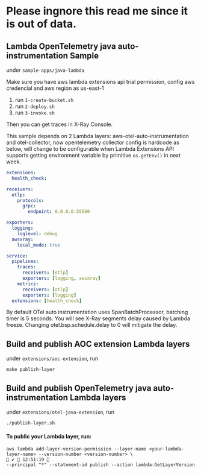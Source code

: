 # Please ingnore this read me since it is out of data.

## Lambda OpenTelemetry java auto-instrumentation Sample
under `sample-apps/java-lambda` 

Make sure you have aws lambda extensions api trial permission, config aws credencial and aws region as us-east-1
1. run `1-create-bucket.sh`
2. run `2-deploy.sh`
3. run `3-invoke.sh`

Then you can get traces in X-Ray Console.

This sample depends on 2 Lambda layers: aws-otel-auto-instrumentation and otel-collector, now opentelemetry collector config is hardcode as below, will change to be configurable when Lambda Extensions API supports getting environment variable by primitive `os.getEnv()` in next week.
```yaml
extensions:
  health_check:

receivers:
  otlp:
    protocols:
      grpc:
        endpoint: 0.0.0.0:55680

exporters:
  logging:
    loglevel: debug
  awsxray:
    local_mode: true

service:
  pipelines:
    traces:
      receivers: [otlp]
      exporters: [logging, awsxray]
    metrics:
      receivers: [otlp]
      exporters: [logging]
  extensions: [health_check]
```

By default OTel auto instrumentation uses SpanBatchProcessor, batching timer is 5 seconds. You will see X-Ray segments delay caused by Lambda freeze.
Changing otel.bsp.schedule.delay to 0 will mitigate the delay.

## Build and publish AOC extension Lambda layers
under `extensions/aoc-extension`, run
```shell script
make publish-layer
```

## Build and publish OpenTelemetry java auto-instrumentation Lambda layers
under `extensions/otel-java-extension`, run
```shell script
./publish-layer.sh
```

#### To public your Lambda layer, run:
```shell script
aws lambda add-layer-version-permission --layer-name <your-lambda-layer-name> --version-number <version-number> \                                             ✔  12:51:19 
--principal "*" --statement-id publish --action lambda:GetLayerVersion
```
